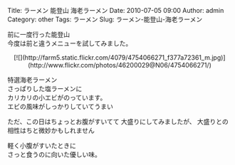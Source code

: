 Title: ラーメン 能登山 海老ラーメン
Date: 2010-07-05 09:00
Author: admin
Category: other
Tags: ラーメン
Slug: ラーメン-能登山-海老ラーメン

前に一度行った能登山  
今度は前と違うメニューを試してみました。

<p>
<center>
[![](http://farm5.static.flickr.com/4079/4754066271_f377a72361_m.jpg)](http://www.flickr.com/photos/46200029@N06/4754066271/)

</center>
  
特選海老ラーメン  
さっぱりした塩ラーメンに  
カリカリの小エビがのっています。  
エビの風味がしっかりしていてうまい

</p>
ただ、この日はちょっとお腹がすいてて  
大盛りにしてみましたが、  
大盛りとの相性はちと微妙かもしれません

軽く小腹がすいたときに  
さっと食うのに向いた優しい味。
